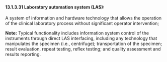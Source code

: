 #### 13.1.3.31 Laboratory automation system (LAS): 

A system of information and hardware technology that allows the operation of the clinical laboratory process without significant operator intervention;

**Note:** Typical functionality includes information system control of the instruments through direct LAS interfacing, including any technology that manipulates the specimen (i.e., centrifuge); transportation of the specimen; result evaluation, repeat testing, reflex testing; and quality assessment and results reporting.
